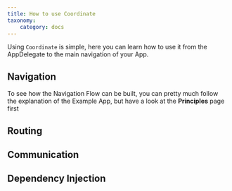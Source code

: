 ```yaml
---
title: How to use Coordinate
taxonomy:
    category: docs
---
```


Using `Coordinate` is simple, here you can learn how to use it from the AppDelegate to the main navigation of your App.

## Navigation

To see how the Navigation Flow can be built, you can pretty much follow the explanation of the Example App, but have a look at the **Principles** page first

## Routing

## Communication 



## Dependency Injection
